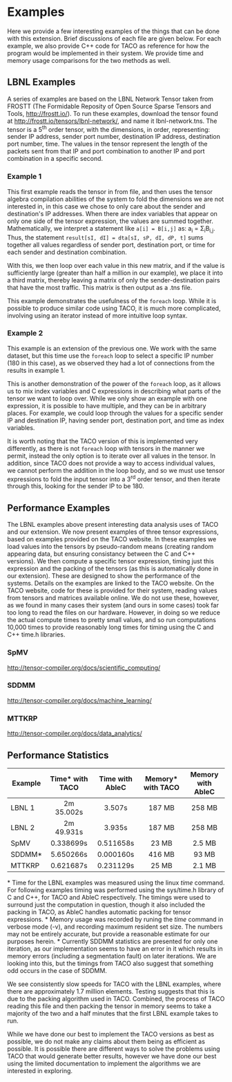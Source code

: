 # Examples
Here we provide a few interesting examples of the things that can be done with this extension. Brief discussions of each file are given below. For each example, we also provide C++ code for TACO as reference for how the program would be implemented in their system. We provide time and memory usage comparisons for the two methods as well.

## LBNL Examples
A series of examples are based on the LBNL Network Tensor taken from FROSTT (The Formidable Reposity of Open Source Sparse Tensors and Tools, <http://frostt.io/>). To run these examples, download the tensor found at <http://frostt.io/tensors/lbnl-network/>, and name it lbnl-network.tns. The tensor is a 5<sup>th</sup> order tensor, with the dimensions, in order, representing: sender IP address, sender port number, destination IP address, destination port number, time. The values in the tensor represent the length of the packets sent from that IP and port combination to another IP and port combination in a specific second.

### Example 1
This first example reads the tensor in from file, and then uses the tensor algebra compilation abilities of the system to fold the dimensions we are not interested in, in this case we chose to only care about the sender and destination's IP addresses. When there are index variables that appear on only one side of the tensor expression, the values are summed together. Mathematically, we interpret a statement like `a[i] = B[i,j]` as: a<sub>i</sub> = &Sigma;<sub>i</sub>B<sub>i,j</sub>. Thus, the statement `result[sI, dI] = dta[sI, sP, dI, dP, t]` sums together all values regardless of sender port, destination port, or time for each sender and destination combination.

With this, we then loop over each value in this new matrix, and if the value is sufficiently large (greater than half a million in our example), we place it into a third matrix, thereby leaving a matrix of only the sender-destination pairs that have the most traffic. This matrix is then output as a .tns file.

This example demonstrates the usefulness of the `foreach` loop. While it is possible to produce similar code using TACO, it is much more complicated, involving using an iterator instead of more intuitive loop syntax.

### Example 2
This example is an extension of the previous one. We work with the same dataset, but this time use the `foreach` loop to select a specific IP number (180 in this case), as we observed they had a lot of connections from the results in example 1.

This is another demonstration of the power of the `foreach` loop, as it allows us to mix index variables and C expressions in describing what parts of the tensor we want to loop over. While we only show an example with one expression, it is possible to have multiple, and they can be in arbitrary places. For example, we could loop through the values for a specific sender IP and destination IP, having sender port, destination port, and time as index variables.

It is worth noting that the TACO version of this is implemented very differently, as there is not `foreach` loop with tensors in the manner we permit, instead the only option is to iterate over all values in the tensor. In addition, since TACO does not provide a way to access individual values, we cannot perform the addition in the loop body, and so we must use tensor expressions to fold the input tensor into a 3<sup>rd</sup> order tensor, and then iterate through this, looking for the sender IP to be 180.

## Performance Examples
The LBNL examples above present interesting data analysis uses of TACO and our extension. We now present examples of three tensor expressions, based on examples provided on the TACO website. In these examples we load values into the tensors by pseudo-random means (creating random appearing data, but ensuring consistancy between the C and C++ versions). We then compute a specific tensor expression, timing just this expression and the packing of the tensors (as this is automatically done in our extension). These are designed to show the performance of the systems. Details on the examples are linked to the TACO website. On the TACO website, code for these is provided for their system, reading values from tensors and matrices available online. We do not use these, however, as we found in many cases their system (and ours in some cases) took far too long to read the files on our hardware. However, in doing so we reduce the actual compute times to pretty small values, and so run computations 10,000 times to provide reasonably long times for timing using the C and C++ time.h libraries.

### SpMV
<http://tensor-compiler.org/docs/scientific_computing/>

### SDDMM
<http://tensor-compiler.org/docs/machine_learning/>

### MTTKRP
<http://tensor-compiler.org/docs/data_analytics/>

## Performance Statistics
| Example  | Time\* with TACO | Time with AbleC | Memory\* with TACO | Memory with AbleC |
| -------- | :--------------: | :-------------: | :----------------: | :---------------: |
| LBNL 1   | 2m 35.002s       | 3.507s          | 187 MB             | 258 MB            |
| LBNL 2   | 2m 49.931s       | 3.935s          | 187 MB             | 258 MB            |
| SpMV     | 0.338699s        | 0.511658s       | 23  MB             | 2.5 MB            |
| SDDMM\*  | 5.650266s        | 0.000160s       | 416 MB             | 93  MB            |
| MTTKRP   | 0.621687s        | 0.231129s       | 25  MB             | 2.1 MB            | 

\* Time for the LBNL examples was measured using the linux *time* command. For following examples timing was performed using the sys/time.h library of C and C++, for TACO and AbleC respectively. The timings were used to surround just the computation in question, though it also included the packing in TACO, as AbleC handles automatic packing for tensor expressions.
\* Memory usage was recorded by runing the *time* command in verbose mode (-v), and recording maximum resident set size. The numbers may not be entirely accurate, but provide a reasonable estimate for our purposes herein.
\* Currently SDDMM statistics are presented for only one iteration, as our implementation seems to have an error in it which results in memory errors (including a segmentation fault) on later iterations. We are looking into this, but the timings from TACO also suggest that something odd occurs in the case of SDDMM.

We see consistently slow speeds for TACO with the LBNL examples, where there are approximately 1.7 million elements. Testing suggests that this is due to the packing algorithm used in TACO. Combined, the process of TACO reading this file and then packing the tensor in memory seems to take a majority of the two and a half minutes that the first LBNL example takes to run.

While we have done our best to implement the TACO versions as best as possible, we do not make any claims about them being as efficient as possible. It is possible there are different ways to solve the problems using TACO that would generate better results, however we have done our best using the limited documentation to implement the algorithms we are interested in exploring.
